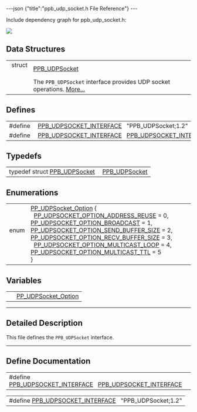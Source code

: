 ---json {"title":"ppb\_udp\_socket.h File Reference"} ---

Include dependency graph for ppb\_udp\_socket.h:

![](/docs/native-client/pepper_stable/c/ppb__udp__socket_8h__incl.png)

Data Structures
---------------

<table><tbody><tr class="odd"><td style="text-align: right;">struct  </td><td><a href="/docs/native-client/pepper_stable/c/struct_p_p_b___u_d_p_socket__1__2/" class="el">PPB_UDPSocket</a></td></tr><tr class="even"><td style="text-align: right;"> </td><td>The <code>PPB_UDPSocket</code> interface provides UDP socket operations. <a href="/docs/native-client/pepper_stable/c/struct_p_p_b___u_d_p_socket__1__2#details">More...</a><br />
</td></tr></tbody></table>

Defines
-------

<table><tbody><tr class="odd"><td style="text-align: right;">#define </td><td><a href="/docs/native-client/pepper_stable/c/ppb__udp__socket_8h#ad6bc6ae5b1d72251b6b81fdd7d8009f7" class="el">PPB_UDPSOCKET_INTERFACE</a>   "PPB_UDPSocket;1.2"</td></tr><tr class="even"><td style="text-align: right;">#define </td><td><a href="/docs/native-client/pepper_stable/c/ppb__udp__socket_8h#a673aeb3fceb5ed977b7b8683f674cbfd" class="el">PPB_UDPSOCKET_INTERFACE</a>   <a href="/docs/native-client/pepper_stable/c/ppb__udp__socket_8h#ad6bc6ae5b1d72251b6b81fdd7d8009f7" class="el">PPB_UDPSOCKET_INTERFACE</a></td></tr></tbody></table>

Typedefs
--------

<table><tbody><tr class="odd"><td style="text-align: right;">typedef struct <a href="/docs/native-client/pepper_stable/c/struct_p_p_b___u_d_p_socket__1__2/" class="el">PPB_UDPSocket</a> </td><td><a href="/docs/native-client/pepper_stable/c/group___interfaces#gac45ce5bed449ca63680c4769663fd2b1" class="el">PPB_UDPSocket</a></td></tr></tbody></table>

Enumerations
------------

<table><tbody><tr class="odd"><td style="text-align: right;">enum  </td><td><a href="/docs/native-client/pepper_stable/c/group___enums#ga1a8472fa3e7150615c45c38fa8c12ce2" class="el">PP_UDPSocket_Option</a> {<br />
  <a href="/docs/native-client/pepper_stable/c/group___enums#gga1a8472fa3e7150615c45c38fa8c12ce2a79568403b8927bf98bea0f2d38469984" class="el">PP_UDPSOCKET_OPTION_ADDRESS_REUSE</a> = 0, <a href="/docs/native-client/pepper_stable/c/group___enums#gga1a8472fa3e7150615c45c38fa8c12ce2aeceda8fe978a52382b96939de7707c00" class="el">PP_UDPSOCKET_OPTION_BROADCAST</a> = 1, <a href="/docs/native-client/pepper_stable/c/group___enums#gga1a8472fa3e7150615c45c38fa8c12ce2a905f0adde2912a5db26883d45fb75d57" class="el">PP_UDPSOCKET_OPTION_SEND_BUFFER_SIZE</a> = 2, <a href="/docs/native-client/pepper_stable/c/group___enums#gga1a8472fa3e7150615c45c38fa8c12ce2a1264eb1d6d16eb3a074ee3d21ebb3b64" class="el">PP_UDPSOCKET_OPTION_RECV_BUFFER_SIZE</a> = 3,<br />
  <a href="/docs/native-client/pepper_stable/c/group___enums#gga1a8472fa3e7150615c45c38fa8c12ce2a0cde43fa32bc72658658f9a20c07194c" class="el">PP_UDPSOCKET_OPTION_MULTICAST_LOOP</a> = 4, <a href="/docs/native-client/pepper_stable/c/group___enums#gga1a8472fa3e7150615c45c38fa8c12ce2a29bfa5fc814589e4a5003a5d1c377b82" class="el">PP_UDPSOCKET_OPTION_MULTICAST_TTL</a> = 5<br />
}</td></tr></tbody></table>

Variables
---------

<table><tbody><tr class="odd"><td style="text-align: right;"> </td><td><a href="/docs/native-client/pepper_stable/c/group___enums#ga1a8472fa3e7150615c45c38fa8c12ce2" class="el">PP_UDPSocket_Option</a></td></tr></tbody></table>

------------------------------------------------------------------------

<span id="details" class="anchor" style="margin: 0;"></span>

Detailed Description
--------------------

This file defines the `PPB_UDPSocket` interface.

------------------------------------------------------------------------

Define Documentation
--------------------

<span id="a673aeb3fceb5ed977b7b8683f674cbfd" class="anchor" style="margin: 0;"></span>

<table><tbody><tr class="odd"><td>#define <a href="/docs/native-client/pepper_stable/c/ppb__udp__socket_8h#a673aeb3fceb5ed977b7b8683f674cbfd" class="el">PPB_UDPSOCKET_INTERFACE</a>   <a href="/docs/native-client/pepper_stable/c/ppb__udp__socket_8h#ad6bc6ae5b1d72251b6b81fdd7d8009f7" class="el">PPB_UDPSOCKET_INTERFACE</a></td></tr></tbody></table>

<span id="ad6bc6ae5b1d72251b6b81fdd7d8009f7" class="anchor" style="margin: 0;"></span>

<table><tbody><tr class="odd"><td>#define <a href="/docs/native-client/pepper_stable/c/ppb__udp__socket_8h#ad6bc6ae5b1d72251b6b81fdd7d8009f7" class="el">PPB_UDPSOCKET_INTERFACE</a>   "PPB_UDPSocket;1.2"</td></tr></tbody></table>
